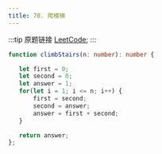 ```yaml
---
title: 70. 爬楼梯
---
```

:::tip 原题链接
[LeetCode](https://leetcode-cn.com/problems/climbing-stairs/);
:::


```typescript
function climbStairs(n: number): number {

   let first = 0;
   let second = 0;
   let answer = 1;
   for(let i = 1; i <= n; i++) {
       first = second;
       second = answer;
       answer = first + second;
   }

   return answer;
};
```
